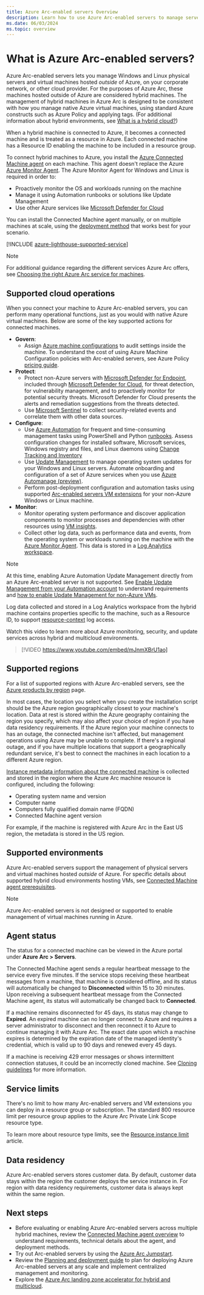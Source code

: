 ```yaml
---
title: Azure Arc-enabled servers Overview
description: Learn how to use Azure Arc-enabled servers to manage servers hosted outside of Azure like an Azure resource.
ms.date: 06/03/2024
ms.topic: overview
---
```


# What is Azure Arc-enabled servers?

Azure Arc-enabled servers lets you manage Windows and Linux physical servers and virtual machines hosted *outside* of Azure, on your corporate network, or other cloud provider. For the purposes of Azure Arc, these machines hosted outside of Azure are considered hybrid machines. The management of hybrid machines in Azure Arc is designed to be consistent with how you manage native Azure virtual machines, using standard Azure constructs such as Azure Policy and applying tags. (For additional information about hybrid environments, see [What is a hybrid cloud?](https://azure.microsoft.com/resources/cloud-computing-dictionary/what-is-hybrid-cloud-computing))

When a hybrid machine is connected to Azure, it becomes a connected machine and is treated as a resource in Azure. Each connected machine has a Resource ID enabling the machine to be included in a resource group.

To connect hybrid machines to Azure, you install the [Azure Connected Machine agent](agent-overview.md) on each machine. This agent doesn't replace the Azure [Azure Monitor Agent](/azure/azure-monitor/agents/azure-monitor-agent-overview). The Azure Monitor Agent for Windows and Linux is required in order to:

* Proactively monitor the OS and workloads running on the machine
* Manage it using Automation runbooks or solutions like Update Management
* Use other Azure services like [Microsoft Defender for Cloud](/azure/security-center/security-center-introduction)

You can install the Connected Machine agent manually, or on multiple machines at scale, using the [deployment method](deployment-options.md) that works best for your scenario.

[!INCLUDE [azure-lighthouse-supported-service](~/reusable-content/ce-skilling/azure/includes/azure-lighthouse-supported-service.md)]

> [!NOTE]
> For additional guidance regarding the different services Azure Arc offers, see [Choosing the right Azure Arc service for machines](../choose-service.md).
> 

## Supported cloud operations

When you connect your machine to Azure Arc-enabled servers, you can perform many operational functions, just as you would with native Azure virtual machines. Below are some of the key supported actions for connected machines.

* **Govern**:
  * Assign [Azure machine configurations](/azure/governance/machine-configuration/overview) to audit settings inside the machine. To understand the cost of using Azure Machine Configuration policies with Arc-enabled servers, see Azure Policy [pricing guide](https://azure.microsoft.com/pricing/details/azure-policy/).
* **Protect**:
  * Protect non-Azure servers with [Microsoft Defender for Endpoint](/microsoft-365/security/defender-endpoint), included through [Microsoft Defender for Cloud](/azure/security-center/defender-for-servers-introduction), for threat detection, for vulnerability management, and to proactively monitor for potential security threats. Microsoft Defender for Cloud presents the alerts and remediation suggestions from the threats detected.
  * Use [Microsoft Sentinel](scenario-onboard-azure-sentinel.md) to collect security-related events and correlate them with other data sources.
* **Configure**:
  * Use [Azure Automation](/azure/automation/extension-based-hybrid-runbook-worker-install?tabs=windows) for frequent and time-consuming management tasks using PowerShell and Python [runbooks](/azure/automation/automation-runbook-execution). Assess configuration changes for installed software, Microsoft services, Windows registry and files, and Linux daemons using [Change Tracking and Inventory](/azure/automation/change-tracking/overview)
  * Use [Update Management](/azure/automation/update-management/overview) to manage operating system updates for your Windows and Linux servers. Automate onboarding and configuration of a set of Azure services when you use [Azure Automanage (preview)](/azure/automanage/automanage-arc).
  * Perform post-deployment configuration and automation tasks using supported [Arc-enabled servers VM extensions](manage-vm-extensions.md) for your non-Azure Windows or Linux machine.
* **Monitor**:
  * Monitor operating system performance and discover application components to monitor processes and dependencies with other resources using [VM insights](/azure/azure-monitor/vm/vminsights-overview).
  * Collect other log data, such as performance data and events, from the operating system or workloads running on the machine with the [Azure Monitor Agent](/azure/azure-monitor/agents/azure-monitor-agent-overview). This data is stored in a [Log Analytics workspace](/azure/azure-monitor/logs/log-analytics-workspace-overview).

> [!NOTE]
> At this time, enabling Azure Automation Update Management directly from an Azure Arc-enabled server is not supported. See [Enable Update Management from your Automation account](/azure/automation/update-management/enable-from-automation-account) to understand requirements and [how to enable Update Management for non-Azure VMs](/azure/automation/update-management/enable-from-automation-account#enable-non-azure-vms).

Log data collected and stored in a Log Analytics workspace from the hybrid machine contains properties specific to the machine, such as a Resource ID, to support [resource-context](/azure/azure-monitor/logs/manage-access#access-mode) log access.

Watch this video to learn more about Azure monitoring, security, and update services across hybrid and multicloud environments.

> [!VIDEO https://www.youtube.com/embed/mJnmXBrU1ao]

## Supported regions

For a list of supported regions with Azure Arc-enabled servers, see the [Azure products by region](https://azure.microsoft.com/global-infrastructure/services/?products=azure-arc) page.

In most cases, the location you select when you create the installation script should be the Azure region geographically closest to your machine's location. Data at rest is stored within the Azure geography containing the region you specify, which may also affect your choice of region if you have data residency requirements. If the Azure region your machine connects to has an outage, the connected machine isn't affected, but management operations using Azure may be unable to complete. If there's a regional outage, and if you have multiple locations that support a geographically redundant service, it's best to connect the machines in each location to a different Azure region.

[Instance metadata information about the connected machine](agent-overview.md#instance-metadata) is collected and stored in the region where the Azure Arc machine resource is configured, including the following:

* Operating system name and version
* Computer name
* Computers fully qualified domain name (FQDN)
* Connected Machine agent version

For example, if the machine is registered with Azure Arc in the East US region, the metadata is stored in the US region.

## Supported environments

Azure Arc-enabled servers support the management of physical servers and virtual machines hosted *outside* of Azure. For specific details about supported hybrid cloud environments hosting VMs, see [Connected Machine agent prerequisites](prerequisites.md#supported-environments).

> [!NOTE]
> Azure Arc-enabled servers is not designed or supported to enable management of virtual machines running in Azure.

## Agent status

The status for a connected machine can be viewed in the Azure portal under **Azure Arc > Servers**.

The Connected Machine agent sends a regular heartbeat message to the service every five minutes. If the service stops receiving these heartbeat messages from a machine, that machine is considered offline, and its status will automatically be changed to **Disconnected** within 15 to 30 minutes. Upon receiving a subsequent heartbeat message from the Connected Machine agent, its status will automatically be changed back to **Connected**.

If a machine remains disconnected for 45 days, its status may change to **Expired**. An expired machine can no longer connect to Azure and requires a server administrator to disconnect and then reconnect it to Azure to continue managing it with Azure Arc. The exact date upon which a machine expires is determined by the expiration date of the managed identity's credential, which is valid up to 90 days and renewed every 45 days.

If a machine is receiving 429 error messages or shows intermittent connection statuses, it could be an incorrectly cloned machine. See [Cloning guidelines](agent-overview.md#cloning-guidelines) for more information.

## Service limits

There's no limit to how many Arc-enabled servers and VM extensions you can deploy in a resource group or subscription. The standard 800 resource limit per resource group applies to the Azure Arc Private Link Scope resource type.

To learn more about resource type limits, see the [Resource instance limit](/azure/azure-resource-manager/management/resources-without-resource-group-limit#microsofthybridcompute) article.

## Data residency

Azure Arc-enabled servers stores customer data. By default, customer data stays within the region the customer deploys the service instance in. For region with data residency requirements, customer data is always kept within the same region.

## Next steps

* Before evaluating or enabling Azure Arc-enabled servers across multiple hybrid machines, review the [Connected Machine agent overview](agent-overview.md) to understand requirements, technical details about the agent, and deployment methods.
* Try out Arc-enabled servers by using the [Azure Arc Jumpstart](https://azurearcjumpstart.com/azure_arc_jumpstart/azure_arc_servers).
* Review the [Planning and deployment guide](plan-at-scale-deployment.md) to plan for deploying Azure Arc-enabled servers at any scale and implement centralized management and monitoring.
* Explore the [Azure Arc landing zone accelerator for hybrid and multicloud](/azure/cloud-adoption-framework/scenarios/hybrid/arc-enabled-servers/eslz-identity-and-access-management).
